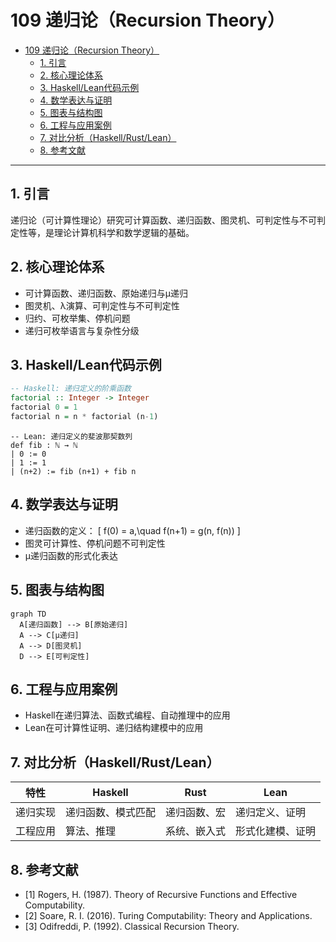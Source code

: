 # 109 递归论（Recursion Theory）

- [109 递归论（Recursion Theory）](#109-递归论recursion-theory)
  - [1. 引言](#1-引言)
  - [2. 核心理论体系](#2-核心理论体系)
  - [3. Haskell/Lean代码示例](#3-haskelllean代码示例)
  - [4. 数学表达与证明](#4-数学表达与证明)
  - [5. 图表与结构图](#5-图表与结构图)
  - [6. 工程与应用案例](#6-工程与应用案例)
  - [7. 对比分析（Haskell/Rust/Lean）](#7-对比分析haskellrustlean)
  - [8. 参考文献](#8-参考文献)

---

## 1. 引言

递归论（可计算性理论）研究可计算函数、递归函数、图灵机、可判定性与不可判定性等，是理论计算机科学和数学逻辑的基础。

## 2. 核心理论体系

- 可计算函数、递归函数、原始递归与μ递归
- 图灵机、λ演算、可判定性与不可判定性
- 归约、可枚举集、停机问题
- 递归可枚举语言与复杂性分级

## 3. Haskell/Lean代码示例

```haskell
-- Haskell: 递归定义的阶乘函数
factorial :: Integer -> Integer
factorial 0 = 1
factorial n = n * factorial (n-1)
```

```lean
-- Lean: 递归定义的斐波那契数列
def fib : ℕ → ℕ
| 0 := 0
| 1 := 1
| (n+2) := fib (n+1) + fib n
```

## 4. 数学表达与证明

- 递归函数的定义：
  \[
  f(0) = a,\quad f(n+1) = g(n, f(n))
  \]
- 图灵可计算性、停机问题不可判定性
- μ递归函数的形式化表达

## 5. 图表与结构图

```mermaid
graph TD
  A[递归函数] --> B[原始递归]
  A --> C[μ递归]
  A --> D[图灵机]
  D --> E[可判定性]
```

## 6. 工程与应用案例

- Haskell在递归算法、函数式编程、自动推理中的应用
- Lean在可计算性证明、递归结构建模中的应用

## 7. 对比分析（Haskell/Rust/Lean）

| 特性         | Haskell           | Rust              | Lean                |
|--------------|-------------------|-------------------|---------------------|
| 递归实现     | 递归函数、模式匹配 | 递归函数、宏      | 递归定义、证明      |
| 工程应用     | 算法、推理        | 系统、嵌入式      | 形式化建模、证明    |

## 8. 参考文献

- [1] Rogers, H. (1987). Theory of Recursive Functions and Effective Computability.
- [2] Soare, R. I. (2016). Turing Computability: Theory and Applications.
- [3] Odifreddi, P. (1992). Classical Recursion Theory.
